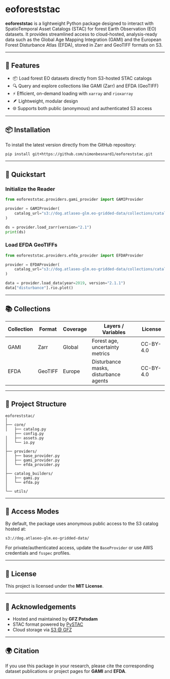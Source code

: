 
# eoforeststac

**eoforeststac** is a lightweight Python package designed to interact with SpatioTemporal Asset Catalogs (STAC) for forest Earth Observation (EO) datasets. It provides streamlined access to cloud-hosted, analysis-ready data such as the Global Age Mapping Integration (GAMI) and the European Forest Disturbance Atlas (EFDA), stored in Zarr and GeoTIFF formats on S3.

---

## 🌲 Features

- 📦 Load forest EO datasets directly from S3-hosted STAC catalogs
- 🔍 Query and explore collections like GAMI (Zarr) and EFDA (GeoTIFF)
- ⚡ Efficient, on-demand loading with `xarray` and `rioxarray`
- 🪶 Lightweight, modular design
- 🌐 Supports both public (anonymous) and authenticated S3 access

---

## 📦 Installation
To install the latest version directly from the GitHub repository:

```bash
pip install git+https://github.com/simonbesnard1/eoforeststac.git
```

---

## 🚀 Quickstart

### Initialize the Reader

```python
from eoforeststac.providers.gami_provider import GAMIProvider

provider = GAMIProvider(
    catalog_url="s3://dog.atlaseo-glm.eo-gridded-data/collections/catalog.json"
)

ds = provider.load_zarr(version="2.1")
print(ds)
```

### Load EFDA GeoTIFFs

```python
from eoforeststac.providers.efda_provider import EFDAProvider

provider = EFDAProvider(
    catalog_url="s3://dog.atlaseo-glm.eo-gridded-data/collections/catalog.json"
)

data = provider.load_data(year=2019, version="2.1.1")
data["disturbance"].rio.plot()
```

---

## 📚 Collections

| Collection | Format  | Coverage | Layers / Variables                        | License     |
|------------|---------|----------|-------------------------------------------|-------------|
| GAMI       | Zarr    | Global   | Forest age, uncertainty metrics           | CC-BY-4.0   |
| EFDA       | GeoTIFF | Europe   | Disturbance masks, disturbance agents     | CC-BY-4.0   |

---

## 🧱 Project Structure

```
eoforeststac/
│
├── core/
│   ├── catalog.py
    ├── config.py
│   ├── assets.py
│   └── io.py
│
├── providers/
│   ├── base_provider.py
│   ├── gami_provider.py
│   └── efda_provider.py
│
├── catalog_builders/
│   ├── gami.py
│   └── efda.py
│
└── utils/
```

---

## 🔐 Access Modes

By default, the package uses anonymous public access to the S3 catalog hosted at:

```
s3://dog.atlaseo-glm.eo-gridded-data/
```

For private/authenticated access, update the `BaseProvider` or use AWS credentials and `fsspec` profiles.

---

## 📄 License

This project is licensed under the **MIT License**.

---

## 🤝 Acknowledgements

- Hosted and maintained by **GFZ Potsdam**
- STAC format powered by [PySTAC](https://pystac.readthedocs.io/)
- Cloud storage via [S3 @ GFZ](https://s3.gfz-potsdam.de)

---

## 🌍 Citation

If you use this package in your research, please cite the corresponding dataset publications or project pages for **GAMI** and **EFDA**.
